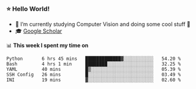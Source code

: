 ### ⭐️ Hello World!

<!--
**hologerry/hologerry** is a ✨ _special_ ✨ repository because its `README.md` (this file) appears on your GitHub profile.

Here are some ideas to get you started:

- 🔭 I’m currently working and studying on Computer Vision
- 🌱 I’m currently learning at Peking University
- 💬 Ask me about 
- 📫 How to reach me: E-mail
- 😄 Pronouns: he/his
- ⚡ Fun fact: Music is the Power
-->


- 🔭 I’m currently studying Computer Vision and doing some cool stuff 🤖
- 🎓 [Google Scholar](https://scholar.google.com/citations?user=3ykqW9wAAAAJ&hl=en)


📊 **This week I spent my time on**

<!--START_SECTION:waka-->

```text
Python       6 hrs 45 mins   █████████████▓░░░░░░░░░░░   54.20 %
Bash         4 hrs 1 min     ████████░░░░░░░░░░░░░░░░░   32.25 %
YAML         40 mins         █▒░░░░░░░░░░░░░░░░░░░░░░░   05.39 %
SSH Config   26 mins         █░░░░░░░░░░░░░░░░░░░░░░░░   03.49 %
INI          19 mins         ▓░░░░░░░░░░░░░░░░░░░░░░░░   02.60 %
```

<!--END_SECTION:waka-->

